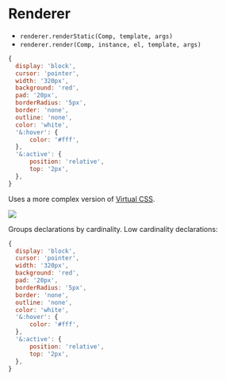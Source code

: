 # Renderer

  - `renderer.renderStatic(Comp, template, args)`
  - `renderer.render(Comp, instance, el, template, args)`


```js
{
  display: 'block',
  cursor: 'pointer',
  width: '320px',
  background: 'red',
  pad: '20px',
  borderRadius: '5px',
  border: 'none',
  outline: 'none',
  color: 'white',
  '&:hover': {
      color: '#fff',
  },
  '&:active': {
      position: 'relative',
      top: '2px',
  },
}
```

Uses a more complex version of [Virtual CSS](https://ryantsao.com/blog/virtual-css-with-styletron).

![](https://ryantsao.com/5873a17687cb382dae8a8e6324d42ec9.svg)

Groups declarations by cardinality. Low cardinality declarations:

```js
{
  display: 'block',
  cursor: 'pointer',
  width: '320px',
  background: 'red',
  pad: '20px',
  borderRadius: '5px',
  border: 'none',
  outline: 'none',
  color: 'white',
  '&:hover': {
      color: '#fff',
  },
  '&:active': {
      position: 'relative',
      top: '2px',
  },
}
```